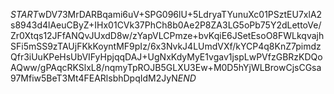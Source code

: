 $START$wDV73MrDARBqami6uV+SPG096lU+5LdryaTYunuXc01PSztEU7xlA2s8943d4lAeuCByZ+IHx01CVk37PhCh8b0Ae2P8ZA3LG5oPb75Y2dLettoVe/Zr0Xtqs12JFfANQvJUxdD8w/zYapVLCPmze+bvKqiE6JSetEsoO8FWLkqvajhSFi5mSS9zTAUjFKkKoyntMF9pIz/6x3NvkJ4LUmdVXf/kYCP4q8KnZ7pimdzQfr3iUuKPeHsUbVIFyHpjqqDAJ+UgNxKdyMyE1vgav1jspLwPVfzGBRzKDQoAQww/gPAqcRKSlxL8/nqmyTpROJB5GLXU3Ew+M0D5hYjWLBrowCjsCGsa97Mfiw5BeT3Mt4FEARlsbhDpqIdM2JyN$END$